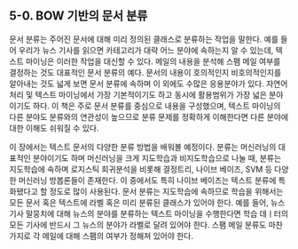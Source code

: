 ## 5-0. BOW 기반의 문서 분류
문서 분류는 주어진 문서에 대해 미리 정의된 클래스로 분류하는 작업을 말한다. 예를 들어 우리가 뉴스 기사를 읽으면 카테고리가 대략 어느 분야에 속하는지 알 수 있는데, 텍스트 마이닝은 이러한 작업을 대신할 수 있다. 메일의 내용을 분석해 스팸 메일 여부를 결정하는 것도 대표적인 문서 분류의 예다. 문서의 내용이 호의적인지 비호의적인지를 알아내는 것도 넓게 보면 문서 분류에 속하며 이 외에도 수많은 응용분야가 있다. 자연어 처리 및 텍스트 마이닝에서 가장 기본적이기도 하고 동시에 활용범위가 가장 넓은 분야이기도 하다. 이 책은 주로 문서 분류를 중심으로 내용을 구성했으며, 텍스트 마이닝의 다른 분야도 분류와의 연관성이 높으므로 분류 문제를 정확하게 이해한다면 다른 분야에 대한 이해도 쉬워질 수 있다.

이 장에서는 텍스트 문서의 다양한 분류 방법을 배워볼 예정이다. 분류는 머신러닝의 대표적인 분야이기도 하며 머신러닝을 크게 지도학습과 비지도학습으로 나눌 때, 분류는 지도학습에 속하며 로지스틱 회귀분석을 비롯해 결정트리, 나이브 베이즈, SVM 등 다양한 머신러닝 방봅론들이 존재한다. 이 중에서도 특히 나이브 베이즈는 텍스트 분류에 특화됐다고 할 정도로 많이 사용된다. 문서 분류는 지도학습에 속하므로 학습을 위해서는 모든 문서 혹은 텍스트에 라벨 혹은 미리 분류된 클래스가 있어야 한다. 예를 들어, 뉴스기사 말뭉치에 대해 뉴스의 분야를 분류하는 텍스트 마이닝을 수행한다면 학습 데ㅣ터의 모든 기사에 반드시 그 뉴스의 분야가 라벨로 달려 있어야 한다. 스팸 메일 분류도 마찬가지로 각 메일에 대해 스팸의 여부가 정해져 있어야 한다.